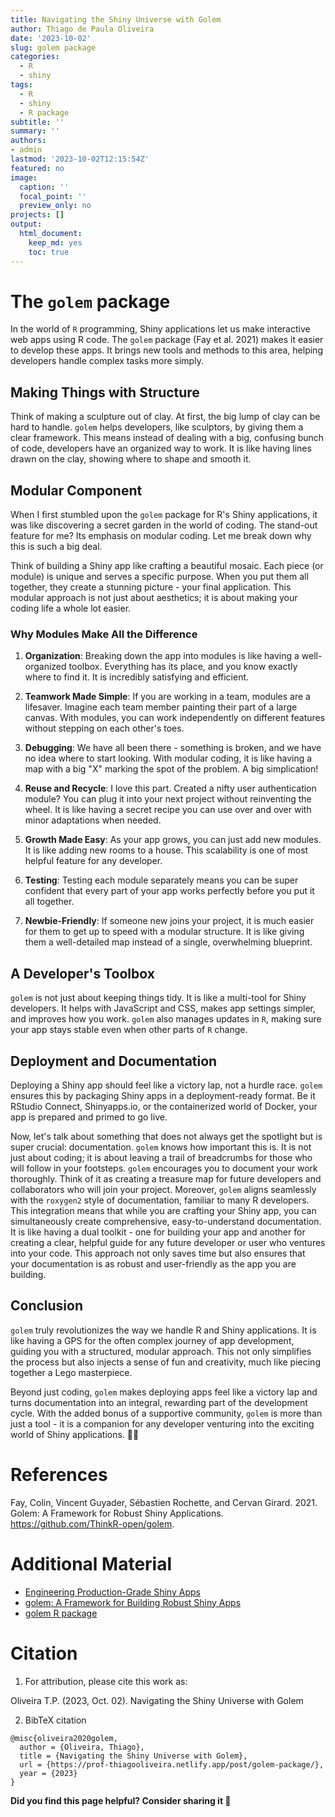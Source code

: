 ```yaml
---
title: Navigating the Shiny Universe with Golem
author: Thiago de Paula Oliveira
date: '2023-10-02'
slug: golem package
categories:
  - R
  - shiny
tags:
  - R
  - shiny
  - R package
subtitle: ''
summary: ''
authors: 
- admin
lastmod: '2023-10-02T12:15:54Z'
featured: no
image:
  caption: ''
  focal_point: ''
  preview_only: no
projects: []
output:
  html_document:
    keep_md: yes
    toc: true
---
```



# The `golem` package


In the world of `R` programming, Shiny applications let us make interactive web apps using R code. The `golem` package (Fay et al. 2021) makes it easier to develop these apps. It brings new tools and methods to this area, helping developers handle complex tasks more simply.


## Making Things with Structure


Think of making a sculpture out of clay. At first, the big lump of clay can be hard to handle. `golem` helps developers, like sculptors, by giving them a clear framework. This means instead of dealing with a big, confusing bunch of code, developers have an organized way to work. It is like having lines drawn on the clay, showing where to shape and smooth it.


## Modular Component


When I first stumbled upon the `golem` package for R's Shiny applications, it was like discovering a secret garden in the world of coding. The stand-out feature for me? Its emphasis on modular coding. Let me break down why this is such a big deal.



Think of building a Shiny app like crafting a beautiful mosaic. Each piece (or module) is unique and serves a specific purpose. When you put them all together, they create a stunning picture - your final application. This modular approach is not just about aesthetics; it is about making your coding life a whole lot easier.


### Why Modules Make All the Difference


1. **Organization**: Breaking down the app into modules is like having a well-organized toolbox. Everything has its place, and you know exactly where to find it. It is incredibly satisfying and efficient.



2. **Teamwork Made Simple**: If you are working in a team, modules are a lifesaver. Imagine each team member painting their part of a large canvas. With modules, you can work independently on different features without stepping on each other's toes.



3. **Debugging**: We have all been there - something is broken, and we have no idea where to start looking. With modular coding, it is like having a map with a big "X" marking the spot of the problem. A big simplication!



4. **Reuse and Recycle**: I love this part. Created a nifty user authentication module? You can plug it into your next project without reinventing the wheel. It is like having a secret recipe you can use over and over with minor adaptations when needed.



5. **Growth Made Easy**: As your app grows, you can just add new modules. It is like adding new rooms to a house. This scalability is one of most helpful feature for any developer.



6. **Testing**: Testing each module separately means you can be super confident that every part of your app works perfectly before you put it all together.



7. **Newbie-Friendly**: If someone new joins your project, it is much easier for them to get up to speed with a modular structure. It is like giving them a well-detailed map instead of a single, overwhelming blueprint.


## A Developer's Toolbox


`golem` is not just about keeping things tidy. It is like a multi-tool for Shiny developers. It helps with JavaScript and CSS, makes app settings simpler, and improves how you work. `golem` also manages updates in `R`, making sure your app stays stable even when other parts of `R` change.



## Deployment and Documentation


Deploying a Shiny app should feel like a victory lap, not a hurdle race. `golem` ensures this by packaging Shiny apps in a deployment-ready format. Be it RStudio Connect, Shinyapps.io, or the containerized world of Docker, your app is prepared and primed to go live.



Now, let's talk about something that does not always get the spotlight but is super crucial: documentation. `golem` knows how important this is. It is not just about coding; it is about leaving a trail of breadcrumbs for those who will follow in your footsteps. `golem` encourages you to document your work thoroughly. Think of it as creating a treasure map for future developers and collaborators who will join your project. Moreover, `golem` aligns seamlessly with the `roxygen2` style of documentation, familiar to many R developers. This integration means that while you are crafting your Shiny app, you can simultaneously create comprehensive, easy-to-understand documentation. It is like having a dual toolkit - one for building your app and another for creating a clear, helpful guide for any future developer or user who ventures into your code. This approach not only saves time but also ensures that your documentation is as robust and user-friendly as the app you are building.


## Conclusion


`golem` truly revolutionizes the way we handle R and Shiny applications. It is like having a GPS for the often complex journey of app development, guiding you with a structured, modular approach. This not only simplifies the process but also injects a sense of fun and creativity, much like piecing together a Lego masterpiece.



Beyond just coding, `golem` makes deploying apps feel like a victory lap and turns documentation into an integral, rewarding part of the development cycle. With the added bonus of a supportive community, `golem` is more than just a tool - it is a companion for any developer venturing into the exciting world of Shiny applications. 🚀🌟


# References

Fay, Colin, Vincent Guyader, Sébastien Rochette, and Cervan Girard. 2021. Golem: A Framework for Robust Shiny Applications. https://github.com/ThinkR-open/golem.


# Additional Material

* [Engineering Production-Grade Shiny Apps](https://engineering-shiny.org/golem.html)
* [golem: A Framework for Building Robust Shiny Apps](https://rstudio.github.io/cheatsheets/golem.pdf)
* [golem R package](https://cran.r-project.org/web/packages/golem/index.html)

# Citation

1. For attribution, please cite this work as:

<div class="div-1">
Oliveira T.P. (2023, Oct. 02). Navigating the Shiny Universe with Golem
</div>

2. BibTeX citation

```
@misc{oliveira2020golem,
  author = {Oliveira, Thiago},
  title = {Navigating the Shiny Universe with Golem},
  url = {https://prof-thiagooliveira.netlify.app/post/golem-package/},
  year = {2023}
}
```

**Did you find this page helpful? Consider sharing it 🙌**

<style>
/* ====== Post-only layout + typography polish (Hugo Blox / Tailwind) ====== */
/* Place this at the very end of the post so it wins the cascade. */

/* 0) Widen the page shell Hugo Blox uses around articles */
.page-body > .mx-auto,
.page-body .max-w-screen-xl{
  max-width: 100vw !important;
  width: 100% !important;
  padding-left: 0 !important;
  padding-right: 0 !important;
}

/* 1) Remove the Tailwind max-w cap on the <main> inside <article> */
.page-body article > main{
  max-width: none !important;  /* beats .max-w-6xl */
  width: 100% !important;
}

/* 2) Control the actual reading width (fluid per breakpoint) */
.page-body article .prose{
  /* Base: a touch larger with comfy line height */
  font-size: clamp(1rem, 0.96rem + 0.25vw, 1.12rem);
  line-height: 1.75;
  text-align: left;
  margin-inline: auto;

  /* Reading width: scale up on big screens, but keep lines readable */
  max-width: 86ch !important; /* default desktop */
}
@media (min-width: 1024px){  /* lg */
  .page-body article .prose{ max-width: 96ch !important; }
}
@media (min-width: 1280px){  /* xl */
  .page-body article .prose{ max-width: 102ch !important; }
}
@media (min-width: 1536px){  /* 2xl / very wide */
  .page-body article .prose{ max-width: 108ch !important; }
}

/* 3) Phones/tablets: full width with side padding */
@media (max-width: 768px){
  .page-body article .prose{
    max-width: 100% !important;
    padding-inline: 1rem;
  }
}

/* 4) Give the article more room by slimming sidebars on wide screens */
@media (min-width: 1280px){
  .hb-sidebar-container, .hb-toc { width: 12rem !important; } /* was 16rem */
}
@media (max-width: 1279.98px){
  .hb-sidebar-container{ display:none !important; } /* hide sidebar under xl */
}

/* --------- Clean, professional type polish (scoped to post content) -------- */
.page-body article .prose p{
  margin: 0 0 1.15em;
  text-wrap: pretty;
  hyphens: auto;
}

.page-body article .prose h1{
  font-size: clamp(1.9rem, 1.6rem + 1.2vw, 2.3rem);
  margin: 1.2em 0 .5em;
  padding-bottom: .25em;
  border-bottom: 2px solid #e5e7eb;
}
.page-body article .prose h2{
  font-size: clamp(1.4rem, 1.2rem + 0.6vw, 1.7rem);
  margin: 1.35em 0 .4em;
  padding-bottom: .2em;
  border-bottom: 1px solid #e5e7eb;
}
.page-body article .prose h3{
  font-size: clamp(1.15rem, 1.05rem + 0.35vw, 1.35rem);
  margin: 1.1em 0 .3em;
}

/* Links: subtle underline-on-hover */
.page-body article .prose a{
  color: #2f6ab5;
  text-decoration: none;
  border-bottom: 1px solid rgba(47,106,181,.25);
}
.page-body article .prose a:hover{
  color: #1f4f8f;
  border-bottom-color: currentColor;
}

/* Code blocks & inline code */
.page-body article .prose pre{
  background: #f6f8fa;
  border: 1px solid #e5e7eb;
  border-radius: 8px;
  padding: 12px 14px;
  overflow: auto;
}
.page-body article .prose code{
  background: #f6f8fa;
  border: 1px solid #e5e7eb;
  border-radius: 5px;
  padding: .15em .35em;
  font-size: .95em;
}
.page-body article .prose pre code{
  background: none; border: 0; padding: 0; font-size: 0.95em;
}

/* Tables */
.page-body article .prose table{
  width: 100%;
  border-collapse: collapse;
  margin: 1.2rem 0;
  font-variant-numeric: tabular-nums;
}
.page-body article .prose th,
.page-body article .prose td{
  border: 1px solid #e5e7eb;
  padding: .6rem .75rem;
}
.page-body article .prose thead th{
  background: #2f6ab5;
  color: #fff;
  text-align: left;
}

/* Images & figures */
.page-body article .prose img{ border-radius: 6px; }

/* Optional: allow “full-bleed” wide elements
   Add class="wide" to a block (table/pre/img wrapper) to span the viewport. */
.page-body article .prose .wide{
  width: 100vw;
  position: relative;
  left: 50%;
  right: 50%;
  margin-left: -50vw;
  margin-right: -50vw;
  padding-inline: clamp(12px, 4vw, 36px);
}

/* Footer timestamp spacing */
.page-body article time{ margin-top: 2rem; display: block; }

/* Dark mode tweaks */
html.dark .page-body article .prose pre,
html.dark .page-body article .prose code{
  background: #111826;
  border-color: #253041;
}
html.dark .page-body article .prose thead th{ background: #5aa0ff; }
</style>

                       
